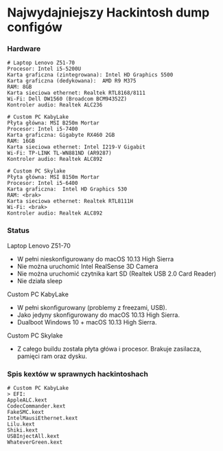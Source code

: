 # Najwydajniejszy Hackintosh dump configów

### Hardware 
```
# Laptop Lenovo Z51-70
Procesor: Intel i5-5200U
Karta graficzna (zintegrowana): Intel HD Graphics 5500
Karta graficzna (dedykowana):  AMD R9 M375
RAM: 8GB
Karta sieciowa ethernet: Realtek RTL8168/8111
Wi-Fi: Dell DW1560 (Broadcom BCM94352Z)
Kontroler audio: Realtek ALC236
```
```
# Custom PC KabyLake
Płyta główna: MSI B250m Mortar
Procesor: Intel i5-7400
Karta graficzna: Gigabyte RX460 2GB
RAM: 16GB
Karta sieciowa ethernet: Intel I219-V Gigabit
Wi-Fi: TP-LINK TL-WN881ND (AR9287)
Kontroler audio: Realtek ALC892
```
```
# Custom PC Skylake
Płyta główna: MSI B150m Mortar
Procesor: Intel i5-6400
Karta graficzna:  Intel HD Graphics 530
RAM: <brak>
Karta sieciowa ethernet: Realtek RTL8111H
Wi-Fi: <brak>
Kontroler audio: Realtek ALC892
```

### Status
Laptop Lenovo Z51-70

+ W pełni nieskonfigurowany do macOS 10.13 High Sierra
+ Nie można uruchomić Intel RealSense 3D Camera
+ Nie można uruchomić czytnika kart SD (Realtek USB 2.0 Card Reader)
+ Nie działa sleep


Custom PC KabyLake

+ W pełni skonfigurowany (problemy z freezami, USB).
+ Jako jedyny skonfigurowany do macOS 10.13 High Sierra.
+ Dualboot Windows 10 + macOS 10.13 High Sierra.

Custom PC Skylake

+ Z całego buildu została płyta główa i procesor. Brakuje zasilacza, pamięci ram oraz dysku.

### Spis kextów w sprawnych hackintoshach
```
# Custom PC KabyLake
> EFI:
AppleALC.kext
CodecCommander.kext
FakeSMC.kext
IntelMausiEthernet.kext
Lilu.kext
Shiki.kext
USBInjectAll.kext
WhateverGreen.kext
```